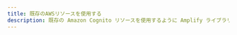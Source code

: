 ```yaml
---
title: 既存のAWSリソースを使用する
description: 既存の Amazon Cognito リソースを使用するように Amplify ライブラリを構成します。
---
```


<inline-fragment platform="android" src="~/lib/auth/fragments/existing-resources.md"></inline-fragment> <inline-fragment platform="ios" src="~/lib/auth/fragments/existing-resources.md"></inline-fragment> <inline-fragment platform="flutter" src="~/lib/auth/fragments/flutter/existing-resources.md"></inline-fragment>
